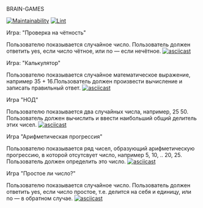 BRAIN-GAMES

[![Maintainability](https://api.codeclimate.com/v1/badges/1979eccfa5d90101d351/maintainability)](https://codeclimate.com/github/OliveMoor/frontend-project-lvl1/maintainability)   [![Lint](https://github.com/OliveMoor/frontend-project-lvl1/workflows/Lint/badge.svg)](https://github.com/OliveMoor/frontend-project-lvl1/actions)


Игра: "Проверка на чётность"

Пользователю показывается случайное число.
Пользователь должен ответить yes, если число чётное, или no — если нечётное.
[![asciicast](https://asciinema.org/a/367202.svg)](https://asciinema.org/a/367202)


Игра: "Калькулятор"

Пользователю показывается случайное математическое выражение, например 35 + 16.Пользователь должен произвести вычисление и записать правильный ответ.
[![asciicast](https://asciinema.org/a/367024.svg)](https://asciinema.org/a/367024)


Игра "НОД"

Пользователю показывается два случайных числа, например, 25 50. Пользователь должен вычислить и ввести наибольший общий делитель этих чисел.
[![asciicast](https://asciinema.org/a/367025.svg)](https://asciinema.org/a/367025)


Игра "Арифметическая прогрессия"

Пользователю показывается ряд чисел, образующий арифметическую прогрессию, в которой отсутсвует число, например 5, 10, .. 20, 25. Пользователь должен определить это число.
[![asciicast](https://asciinema.org/a/367028.svg)](https://asciinema.org/a/367028)


Игра "Простое ли число?"

Пользователю показывается случайное число.
Пользователь должен ответить yes, если число простое, т.е. делится на себя и единицу, или no — в обратном случае.
[![asciicast](https://asciinema.org/a/367200.svg)](https://asciinema.org/a/367200)
